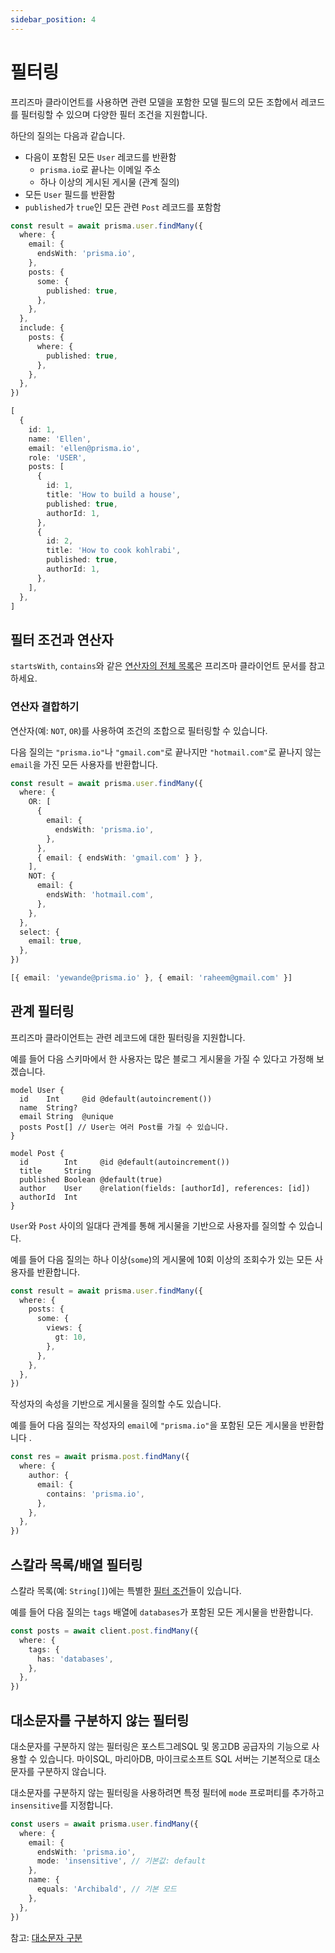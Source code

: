```yaml
---
sidebar_position: 4
---
```


# 필터링

프리즈마 클라이언트를 사용하면 관련 모델을 포함한 모델 필드의 모든 조합에서 레코드를 필터링할 수 있으며 다양한 필터 조건을 지원합니다.

하단의 질의는 다음과 같습니다.

- 다음이 포함된 모든 `User` 레코드를 반환함
  - `prisma.io`로 끝나는 이메일 주소
  - 하나 이상의 게시된 게시물 (관계 질의)
- 모든 `User` 필드를 반환함
- `published`가 `true`인 모든 관련 `Post` 레코드를 포함함

```ts
const result = await prisma.user.findMany({
  where: {
    email: {
      endsWith: 'prisma.io',
    },
    posts: {
      some: {
        published: true,
      },
    },
  },
  include: {
    posts: {
      where: {
        published: true,
      },
    },
  },
})
```

```ts title="결과"
[
  {
    id: 1,
    name: 'Ellen',
    email: 'ellen@prisma.io',
    role: 'USER',
    posts: [
      {
        id: 1,
        title: 'How to build a house',
        published: true,
        authorId: 1,
      },
      {
        id: 2,
        title: 'How to cook kohlrabi',
        published: true,
        authorId: 1,
      },
    ],
  },
]
```

## 필터 조건과 연산자

`startsWith`, `contains`와 같은 [연산자의 전체 목록](https://www.prisma.io/docs/reference/api-reference/prisma-client-reference#filter-conditions-and-operators)은 프리즈마 클라이언트 문서를 참고하세요.

### 연산자 결합하기

연산자(예: `NOT`, `OR`)를 사용하여 조건의 조합으로 필터링할 수 있습니다.

다음 질의는 `"prisma.io"`나 `"gmail.com"`로 끝나지만 `"hotmail.com"`로 끝나지 않는 `email`을 가진 모든 사용자를 반환합니다.

```ts
const result = await prisma.user.findMany({
  where: {
    OR: [
      {
        email: {
          endsWith: 'prisma.io',
        },
      },
      { email: { endsWith: 'gmail.com' } },
    ],
    NOT: {
      email: {
        endsWith: 'hotmail.com',
      },
    },
  },
  select: {
    email: true,
  },
})
```

```ts title="결과"
[{ email: 'yewande@prisma.io' }, { email: 'raheem@gmail.com' }]
```

## 관계 필터링

프리즈마 클라이언트는 관련 레코드에 대한 필터링을 지원합니다.

예를 들어 다음 스키마에서 한 사용자는 많은 블로그 게시물을 가질 수 있다고 가정해 보겠습니다.

```prisma {4, 11-12}
model User {
  id    Int     @id @default(autoincrement())
  name  String?
  email String  @unique
  posts Post[] // User는 여러 Post를 가질 수 있습니다.
}

model Post {
  id        Int     @id @default(autoincrement())
  title     String
  published Boolean @default(true)
  author    User    @relation(fields: [authorId], references: [id])
  authorId  Int
}
```

`User`와 `Post` 사이의 일대다 관계를 통해 게시물을 기반으로 사용자를 질의할 수 있습니다.

예를 들어 다음 질의는 하나 이상(`some`)의 게시물에 10회 이상의 조회수가 있는 모든 사용자를 반환합니다.

```ts
const result = await prisma.user.findMany({
  where: {
    posts: {
      some: {
        views: {
          gt: 10,
        },
      },
    },
  },
})
```

작성자의 속성을 기반으로 게시물을 질의할 수도 있습니다.

예를 들어 다음 질의는 작성자의 `email`에 `"prisma.io"`을 포함된 모든 게시물을 반환합니다 .

```ts
const res = await prisma.post.findMany({
  where: {
    author: {
      email: {
        contains: 'prisma.io',
      },
    },
  },
})
```

## 스칼라 목록/배열 필터링

스칼라 목록(예: `String[]`)에는 특별한 [필터 조건](https://www.prisma.io/docs/reference/api-reference/prisma-client-reference#scalar-list-filters)들이 있습니다.

예를 들어 다음 질의는 `tags` 배열에 `databases`가 포함된 모든 게시물을 반환합니다.

```ts
const posts = await client.post.findMany({
  where: {
    tags: {
      has: 'databases',
    },
  },
})
```

## 대소문자를 구분하지 않는 필터링

대소문자를 구분하지 않는 필터링은 포스트그레SQL 및 몽고DB 공급자의 기능으로 사용할 수 있습니다. 마이SQL, 마리아DB, 마이크로소프트 SQL 서버는 기본적으로 대소문자를 구분하지 않습니다.

대소문자를 구분하지 않는 필터링을 사용하려면 특정 필터에 `mode` 프로퍼티를 추가하고 `insensitive`를 지정합니다.

```ts {4}
const users = await prisma.user.findMany({
  where: {
    email: {
      endsWith: 'prisma.io',
      mode: 'insensitive', // 기본값: default
    },
    name: {
      equals: 'Archibald', // 기본 모드
    },
  },
})
```

참고: [대소문자 구분](https://www.prisma.io/docs/concepts/components/prisma-client/case-sensitivity)